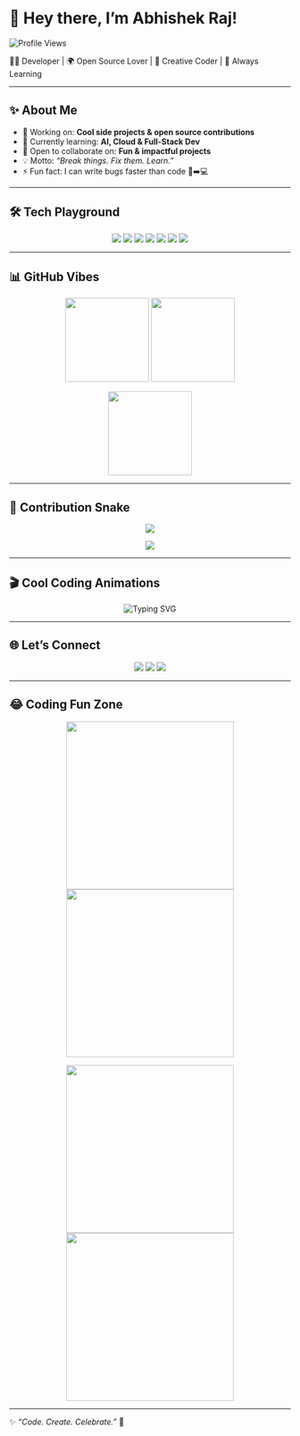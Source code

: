 # 🌟 Hey there, I’m Abhishek Raj!  

![Profile Views](https://komarev.com/ghpvc/?username=abhishek-raj&label=Profile%20Views&color=blueviolet&style=flat)

👨‍💻 Developer | 🌍 Open Source Lover | 🎨 Creative Coder | 🚀 Always Learning  

---

## ✨ About Me  
- 🔭 Working on: **Cool side projects & open source contributions**  
- 🌱 Currently learning: **AI, Cloud & Full-Stack Dev**  
- 👯 Open to collaborate on: **Fun & impactful projects**  
- 💡 Motto: *“Break things. Fix them. Learn.”*  
- ⚡ Fun fact: I can write bugs faster than code 🐞➡️💻  

---

## 🛠️ Tech Playground  
<p align="center">
<img src="https://img.shields.io/badge/-JavaScript-F7DF1E?logo=javascript&logoColor=000&style=for-the-badge" />
<img src="https://img.shields.io/badge/-Python-3776AB?logo=python&logoColor=fff&style=for-the-badge" />
<img src="https://img.shields.io/badge/-React-61DAFB?logo=react&logoColor=000&style=for-the-badge" />
<img src="https://img.shields.io/badge/-Node.js-339933?logo=node.js&logoColor=fff&style=for-the-badge" />
<img src="https://img.shields.io/badge/-PostgreSQL-336791?logo=postgresql&logoColor=fff&style=for-the-badge" />
<img src="https://img.shields.io/badge/-Docker-2496ED?logo=docker&logoColor=fff&style=for-the-badge" />
<img src="https://img.shields.io/badge/-Git-F05032?logo=git&logoColor=fff&style=for-the-badge" />
</p>

---

## 📊 GitHub Vibes  
<p align="center">
<img src="https://github-readme-stats.vercel.app/api?username=abhishek-raj&show_icons=true&theme=tokyonight&hide_border=true" height="150" />
<img src="https://github-readme-stats.vercel.app/api/top-langs/?username=abhishek-raj&layout=compact&theme=tokyonight&hide_border=true" height="150" />
</p>  

<p align="center">
<img src="https://github-readme-streak-stats.herokuapp.com?user=abhishek-raj&theme=tokyonight&hide_border=true" height="150" />
</p>

---

## 🐍 Contribution Snake

<p align="center">
  <img src="https://raw.githubusercontent.com/abhishek-raj/abhishek-raj/output/dist/github-contribution-grid-snake.svg" />
</p>

<p align="center">
  <img src="https://raw.githubusercontent.com/abhishek-raj/abhishek-raj/output/dist/github-contribution-grid-snake-dark.svg" />
</p>

---

## 🎬 Cool Coding Animations  
<p align="center">
  <img src="https://readme-typing-svg.herokuapp.com?font=Fira+Code&size=22&pause=1000&color=00F7FF&center=true&vCenter=true&width=600&lines=Console.log('Hello+World!')+👋;Always+Learning+New+Techs+🚀;Building+Cool+Projects+💻;Contributing+to+Open+Source+🌍" alt="Typing SVG" />
</p>

---

## 🌐 Let’s Connect  
<p align="center">
<a href="https://linkedin.com/in/yourprofile"><img src="https://img.shields.io/badge/-LinkedIn-0A66C2?logo=linkedin&logoColor=fff&style=for-the-badge" /></a>
<a href="https://twitter.com/yourhandle"><img src="https://img.shields.io/badge/-Twitter-1DA1F2?logo=twitter&logoColor=fff&style=for-the-badge" /></a>
<a href="https://yourwebsite.com"><img src="https://img.shields.io/badge/-Portfolio-000?logo=vercel&logoColor=fff&style=for-the-badge" /></a>
</p>

---

## 😂 Coding Fun Zone  
<p align="center">
  <img src="https://media.giphy.com/media/LmNwrBhejkK9EFP504/giphy.gif" width="300" />
  <img src="https://media.giphy.com/media/f3iwJFOVOwuy7K6FFw/giphy.gif" width="300" />
</p>  

<p align="center">
  <img src="https://media.giphy.com/media/26ufdipQqU2lhNA4g/giphy.gif" width="300" />
  <img src="https://media.giphy.com/media/13HgwGsXF0aiGY/giphy.gif" width="300" />
</p>

---

✨ *“Code. Create. Celebrate.”* 🎉

